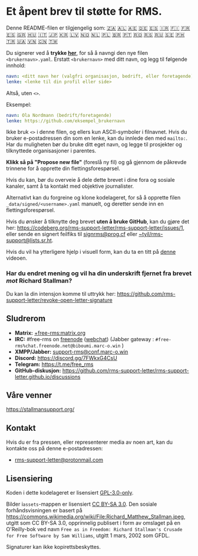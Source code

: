 # Et åpent brev til støtte for RMS.

Denne README-filen er tilgjengelig som:
[🇿🇦](README_AF.md)
[🇦🇱](README_AL.md)
[🇦🇪](README_AR.md)
[🇩🇪](README_DE.md)
[🇪🇸](README_ES.md)
[🇮🇷](README_FA.md)
[🇫🇮](README_FI.md)
[🇫🇷](README_FR.md)
[🇪🇸](README_GL.md)
[🇬🇷](README_GR.md)
[🇭🇺](README_HU.md)
[🇮🇹](README_IT.md)
[🇯🇵](README_JP.md)
[🇰🇷](README_KO.md)
[🇱🇻](README_LV.md)
[🇳🇴](README_NB_NO.md)
[🇳🇱](README_NL.md)
[🇵🇱](README_PL.md)
[🇧🇷](README_PT_BR.md)
[🇵🇹](README_PT_PT.md)
[🇷🇴](README_RO.md)
[🇷🇸](README_RS.md)
[🇷🇺](README_RU.md)
[🇸🇪](README_SE.md)
[🇵🇭](README_TL.md)
[🇹🇷](README_TR.md)
[🇺🇦](README_UA.md)
[🇻🇳](README_VI.md)
[🇨🇳](README_ZH-CN.md)
[🇹🇼](README_ZH-TW.md)

Du signerer ved å **trykke [her](https://github.com/rms-support-letter/rms-support-letter.github.io/new/master/_data/signed)**, for så å navngi den nye filen `<brukernavn>.yaml`. Erstatt `<brukernavn>` med ditt navn, og legg til følgende innhold:

```yaml
navn: <ditt navn her (valgfri organisasjon, bedrift, eller foretagende)>
lenke: <lenke til din profil eller side>
```

Altså, uten `<>`.

Eksempel:
```yaml
navn: Ola Nordmann (bedrift/foretagende)
lenke: https://github.com/eksempel_brukernavn
```

Ikke bruk `<>` i denne filen, og ellers kun ASCII-symboler i filnavnet. Hvis du bruker e-postadressen din som en lenke, kan du innlede den med `mailto:`. Har du muligheten bør du bruke ditt eget navn, og legge til prosjekter og tilknyttede organisasjoner i parentes.

**Klikk så på "Propose new file"** (foreslå ny fil) og gå gjennom de påkrevde trinnene for å opprette din flettingsforespørsel.

Hvis du kan, bør du overveie å dele dette brevet i dine fora og sosiale kanaler, samt å ta kontakt med objektive journalister.

Alternativt kan du forgreine og klone kodelageret, for så å opprette filen `_data/signed/<username>.yaml` manuelt, og deretter sende inn en flettingsforespørsel.

Hvis du ønsker å tilknytte deg brevet **uten å bruke GitHub**, kan du gjøre det her: https://codeberg.org/rms-support-letter/rms-support-letter/issues/1, eller sende en signert feilfiks til [signrms@prog.cf](mailto:signrms@prog.cf) eller [~tyil/rms-support@lists.sr.ht](mailto:~tyil/rms-support@lists.sr.ht).

Hvis du vil ha ytterligere hjelp i visuell form, kan du ta en titt på [denne](https://invidious.snopyta.org/watch?v=1lz5S5oS8CU) videoen.

### Har du endret mening og vil ha din underskrift fjernet fra brevet _mot_ Richard Stallman?
Du kan la din intensjon komme til uttrykk her: https://github.com/rms-support-letter/revoke-open-letter-signature

## Sludrerom

- **Matrix:** [+free-rms:matrix.org](https://matrix.to/#/+free-rms:matrix.org)
- **IRC:** #free-rms on [freenode](https://freenode.net) ([webchat](https://kiwiirc.com/client/irc.freenode.net/#free-rms)) (Jabber gateway : `#free-rms%chat.freenode.net@biboumi.marc-o.win` )
- **XMPP/Jabber:** [support-rms@conf.marc-o.win](xmpp:support-rms@conf.marc-o.win?join)
- **Discord:** <https://discord.gg/7FWkxG4CsU>
- **Telegram:** <https://t.me/free_rms>
- **GitHub-diskusjon:** <https://github.com/rms-support-letter/rms-support-letter.github.io/discussions>

## Våre venner
https://stallmansupport.org/

## Kontakt
Hvis du er fra pressen, eller representerer media av noen art, kan du kontakte oss på denne e-postadressen:
- [rms-support-letter@protonmail.com](mailto:rms-support-letter@protonmail.com)

## Lisensiering
Koden i dette kodelageret er lisensiert [GPL-3.0-only](https://spdx.org/licenses/GPL-3.0-only.html).

Bilder i`assets`-mappen er lisensiert [CC BY-SA 3.0](https://creativecommons.org/licenses/by-sa/3.0/legalcode). Den sosiale forhåndsvisningen er basert på https://commons.wikimedia.org/wiki/File:Richard_Matthew_Stallman.jpeg, utgitt som CC BY-SA 3.0, opprinnelig publisert i form av omslaget på en O'Reilly-bok ved navn `Free as in Freedom: Richard Stallman's Crusade for Free Software by Sam Williams`, utgitt 1 mars, 2002 som GFDL.

Signaturer kan ikke kopirettsbeskyttes.
